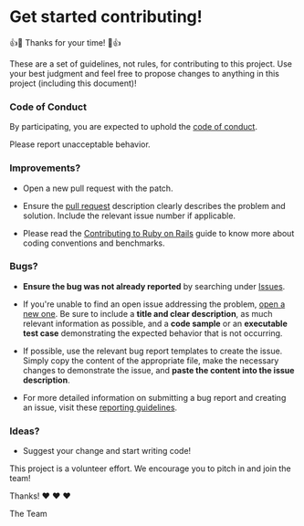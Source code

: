 # Get started contributing!

:+1::tada: Thanks for your time! :tada::+1:

These are a set of guidelines, not rules, for contributing to this project. Use
your best judgment and feel free to propose changes to anything in this project
(including this document)!

### Code of Conduct

By participating, you are expected to uphold the [code of
conduct](CODE_OF_CONDUCT.md).

Please report unacceptable behavior.

### Improvements?

* Open a new pull request with the patch.

* Ensure the [pull request](../../pull/new) description clearly describes the
problem and solution. Include the relevant issue number if applicable.

* Please read the [Contributing to Ruby on Rails](http://guides.rubyonrails.org/contributing_to_ruby_on_rails.html) 
guide to know more about coding conventions and benchmarks.

### Bugs?

* **Ensure the bug was not already reported** by searching under [Issues](../../issues).

* If you're unable to find an open issue addressing the problem, [open a new one](../../issues/new). 
Be sure to include a **title and clear description**,
as much relevant information as possible, and a **code sample** or an
**executable test case** demonstrating the expected behavior that is not
occurring.

* If possible, use the relevant bug report templates to create the issue. Simply
copy the content of the appropriate file, make the necessary changes to
demonstrate the issue, and **paste the content into the issue description**.

* For more detailed information on submitting a bug report and creating an
issue, visit these [reporting guidelines](http://guides.rubyonrails.org/contributing_to_ruby_on_rails.html#reporting-an-issue).

### Ideas?

* Suggest your change and start writing code!

This project is a volunteer effort. We encourage you to pitch in and join the team!

Thanks! :heart: :heart: :heart:

The Team
